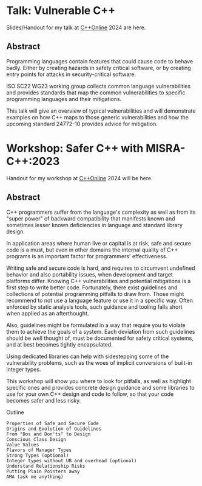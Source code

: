# Talk: Vulnerable C++

Slides/Handout for my talk at [C++Online](https://cpponline.uk/) 2024 are here.

## Abstract

Programming languages contain features that could cause code to behave badly. Either by creating hazards in safety critical software, or by creating entry points for attacks in security-critical software.

ISO SC22 WG23 working group collects common language vulnerabilities and provides standards that map the common vulnerabilities to specific programming languages and their mitigations.

This talk will give an overview of typical vulnerabilities and will demonstrate examples on how C++ maps to those generic vulnerabilities and how the upcoming standard 24772-10 provides advice for mitigation.

# Workshop: Safer C++ with MISRA-C++:2023

Handout for my workshop at [C++Online](https://cpponline.uk/) 2024 will be here.


## Abstract

C++ programmers suffer from the language's complexity as well as from its "super power" of backward compatibility that manifests known and sometimes lesser known deficiencies in language and standard library design.

In application areas where human live or capital is at risk, safe and secure code is a must, but even in other domains the internal quality of C++ programs is an important factor for programmers' effectiveness.

Writing safe and secure code is hard, and requires to circumvent undefined behavior and also portability issues, when development and target platforms differ. Knowing C++ vulnerabilities and potential mitigations is a first step to write better code. Fortunately, there exist guidelines and collections of potential programming pitfalls to draw from. Those might recommend to not use a language feature or use it in a specific way. Often enforced by static analysis tools, such guidance and tooling falls short when applied as an afterthought.

Also, guidelines might be formulated in a way that require you to violate them to achieve the goals of a system. Each deviation from such guidelines should be well thought of, must be documented for safety critical systems, and at best becomes tightly encapsulated.

Using dedicated libraries can help with sidestepping some of the vulnerability problems, such as the woes of implicit conversions of built-in integer types.

This workshop will show you where to look for pitfalls, as well as highlight specific ones and provides concrete design guidance and some libraries to use for your own C++ design and code to follow, so that your code becomes safer and less risky.

Outline

    Properties of Safe and Secure Code
    Origins and Evolution of Guidelines
    From "Dos and Don'ts" to Design
    Conscious Class Design
    Value Values
    Flavors of Manager Types
    Strong Types (optional)
    Integer types without UB and overhead (optional)
    Understand Relationship Risks
    Putting Plain Pointers away
    AMA (ask me anything)
